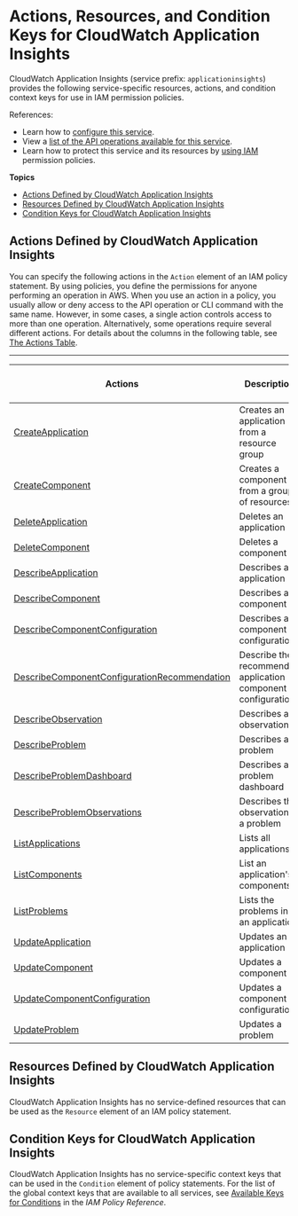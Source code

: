 # Actions, Resources, and Condition Keys for CloudWatch Application Insights<a name="list_cloudwatchapplicationinsights"></a>

CloudWatch Application Insights \(service prefix: `applicationinsights`\) provides the following service\-specific resources, actions, and condition context keys for use in IAM permission policies\.

References:
+ Learn how to [configure this service](https://docs.aws.amazon.com/AmazonCloudWatch/latest/monitoring/)\.
+ View a [list of the API operations available for this service]({DocHomeURL}appinsights/latest/APIReference/)\.
+ Learn how to protect this service and its resources by [using IAM](https://docs.aws.amazon.com/AmazonCloudWatch/latest/monitoring/cloudwatch-application-insights.html) permission policies\.

**Topics**
+ [Actions Defined by CloudWatch Application Insights](#cloudwatchapplicationinsights-actions-as-permissions)
+ [Resources Defined by CloudWatch Application Insights](#cloudwatchapplicationinsights-resources-for-iam-policies)
+ [Condition Keys for CloudWatch Application Insights](#cloudwatchapplicationinsights-policy-keys)

## Actions Defined by CloudWatch Application Insights<a name="cloudwatchapplicationinsights-actions-as-permissions"></a>

You can specify the following actions in the `Action` element of an IAM policy statement\. By using policies, you define the permissions for anyone performing an operation in AWS\. When you use an action in a policy, you usually allow or deny access to the API operation or CLI command with the same name\. However, in some cases, a single action controls access to more than one operation\. Alternatively, some operations require several different actions\. For details about the columns in the following table, see [The Actions Table](reference_policies_actions-resources-contextkeys.md#actions_table)\.


****  

| Actions | Description | Access Level | Resource Types \(\*required\) | Condition Keys | Dependent Actions | 
| --- | --- | --- | --- | --- | --- | 
|   [ CreateApplication ]({DocHomeURL}appinsights/latest/APIReference/API_CreateApplication.html)  | Creates an application from a resource group | Write |  |  |  | 
|   [ CreateComponent ]({DocHomeURL}appinsights/latest/APIReference/API_CreateComponent.html)  | Creates a component from a group of resources | Write |  |  |  | 
|   [ DeleteApplication ]({DocHomeURL}appinsights/latest/APIReference/API_DeleteApplication.html)  | Deletes an application | Write |  |  |  | 
|   [ DeleteComponent ]({DocHomeURL}appinsights/latest/APIReference/API_DeleteComponent.html)  | Deletes a component | Write |  |  |  | 
|   [ DescribeApplication ]({DocHomeURL}appinsights/latest/APIReference/API_DescribeApplication.html)  | Describes an application | Read |  |  |  | 
|   [ DescribeComponent ]({DocHomeURL}appinsights/latest/APIReference/API_DescribeComponent.html)  | Describes a component | Read |  |  |  | 
|   [ DescribeComponentConfiguration ]({DocHomeURL}appinsights/latest/APIReference/API_DescribeComponentConfiguration.html)  | Describes a component configuration | Read |  |  |  | 
|   [ DescribeComponentConfigurationRecommendation ]({DocHomeURL}appinsights/latest/APIReference/API_DescribeComponentConfigurationRecommendation.html)  | Describe the recommended application component configuration | Read |  |  |  | 
|   [ DescribeObservation ]({DocHomeURL}appinsights/latest/APIReference/API_DescribeObservation.html)  | Describes an observation | Read |  |  |  | 
|   [ DescribeProblem ]({DocHomeURL}appinsights/latest/APIReference/API_DescribeProblem.html)  | Describes a problem | Read |  |  |  | 
|   [ DescribeProblemDashboard ]({DocHomeURL}appinsights/latest/APIReference/API_DescribeProblemDashboard.html)  | Describes a problem dashboard | Read |  |  |  | 
|   [ DescribeProblemObservations ]({DocHomeURL}appinsights/latest/APIReference/API_DescribeProblemObservations.html)  | Describes the observation in a problem | Read |  |  |  | 
|   [ ListApplications ]({DocHomeURL}appinsights/latest/APIReference/API_ListApplications.html)  | Lists all applications | List |  |  |  | 
|   [ ListComponents ]({DocHomeURL}appinsights/latest/APIReference/API_ListComponents.html)  | List an application's components | List |  |  |  | 
|   [ ListProblems ]({DocHomeURL}appinsights/latest/APIReference/API_ListProblems.html)  | Lists the problems in an application | List |  |  |  | 
|   [ UpdateApplication ]({DocHomeURL}appinsights/latest/APIReference/API_UpdateApplication.html)  | Updates an application | Write |  |  |  | 
|   [ UpdateComponent ]({DocHomeURL}appinsights/latest/APIReference/API_UpdateComponent.html)  | Updates a component | Write |  |  |  | 
|   [ UpdateComponentConfiguration ]({DocHomeURL}appinsights/latest/APIReference/API_UpdateComponentConfiguration.html)  | Updates a component configuration | Write |  |  |  | 
|   [ UpdateProblem ]({DocHomeURL}appinsights/latest/APIReference/API_UpdateProblem.html)  | Updates a problem | Write |  |  |  | 

## Resources Defined by CloudWatch Application Insights<a name="cloudwatchapplicationinsights-resources-for-iam-policies"></a>

CloudWatch Application Insights has no service\-defined resources that can be used as the `Resource` element of an IAM policy statement\.

## Condition Keys for CloudWatch Application Insights<a name="cloudwatchapplicationinsights-policy-keys"></a>

CloudWatch Application Insights has no service\-specific context keys that can be used in the `Condition` element of policy statements\. For the list of the global context keys that are available to all services, see [Available Keys for Conditions](reference_policies_condition-keys.html#AvailableKeys) in the *IAM Policy Reference*\.